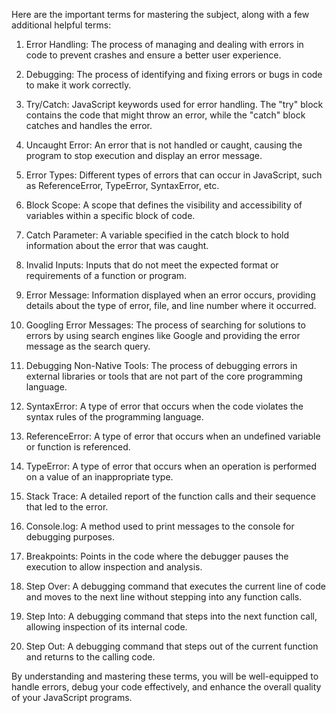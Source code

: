 Here are the important terms for mastering the subject, along with a few additional helpful terms:

1. Error Handling: The process of managing and dealing with errors in code to prevent crashes and ensure a better user experience.

2. Debugging: The process of identifying and fixing errors or bugs in code to make it work correctly.

3. Try/Catch: JavaScript keywords used for error handling. The "try" block contains the code that might throw an error, while the "catch" block catches and handles the error.

4. Uncaught Error: An error that is not handled or caught, causing the program to stop execution and display an error message.

5. Error Types: Different types of errors that can occur in JavaScript, such as ReferenceError, TypeError, SyntaxError, etc.

6. Block Scope: A scope that defines the visibility and accessibility of variables within a specific block of code.

7. Catch Parameter: A variable specified in the catch block to hold information about the error that was caught.

8. Invalid Inputs: Inputs that do not meet the expected format or requirements of a function or program.

9. Error Message: Information displayed when an error occurs, providing details about the type of error, file, and line number where it occurred.

10. Googling Error Messages: The process of searching for solutions to errors by using search engines like Google and providing the error message as the search query.

11. Debugging Non-Native Tools: The process of debugging errors in external libraries or tools that are not part of the core programming language.

12. SyntaxError: A type of error that occurs when the code violates the syntax rules of the programming language.

13. ReferenceError: A type of error that occurs when an undefined variable or function is referenced.

14. TypeError: A type of error that occurs when an operation is performed on a value of an inappropriate type.

15. Stack Trace: A detailed report of the function calls and their sequence that led to the error.

16. Console.log: A method used to print messages to the console for debugging purposes.

17. Breakpoints: Points in the code where the debugger pauses the execution to allow inspection and analysis.

18. Step Over: A debugging command that executes the current line of code and moves to the next line without stepping into any function calls.

19. Step Into: A debugging command that steps into the next function call, allowing inspection of its internal code.

20. Step Out: A debugging command that steps out of the current function and returns to the calling code.

By understanding and mastering these terms, you will be well-equipped to handle errors, debug your code effectively, and enhance the overall quality of your JavaScript programs.